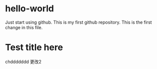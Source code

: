 # hello-world
Just start using github. This is my first github repository.
This is the first change in this file.
<h1>Test title here</h1>
chddddddd
更改2
